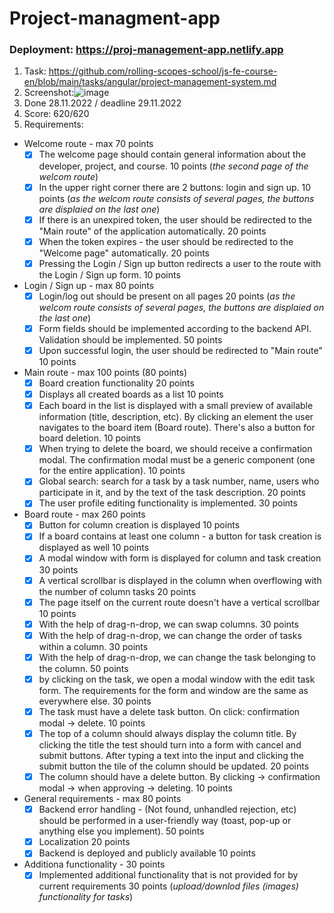 # Project-managment-app

### Deployment: https://proj-management-app.netlify.app

1. Task: https://github.com/rolling-scopes-school/js-fe-course-en/blob/main/tasks/angular/project-management-system.md
2. Screenshot:![image](https://user-images.githubusercontent.com/94629690/204133774-905f76da-4a6c-4d32-9a4b-c17c50973ae0.png)
3. Done 28.11.2022 / deadline 29.11.2022
4. Score: 620/620
5. Requirements:
- Welcome route - max 70 points
   - [x] The welcome page should contain general information about the developer, project, and course. 10 points (_the second page of the welcom route_)
   - [x] In the upper right corner there are 2 buttons: login and sign up. 10 points (_as the welcom route consists of several pages, the buttons are displaied on the last one_)
   - [x] If there is an unexpired token, the user should be redirected to the "Main route" of the application automatically. 20 points
   - [x] When the token expires - the user should be redirected to the "Welcome page" automatically. 20 points
   - [x] Pressing the Login / Sign up button redirects a user to the route with the Login / Sign up form. 10 points
- Login / Sign up - max 80 points
   - [x] Login/log out should be present on all pages 20 points (_as the welcom route consists of several pages, the buttons are displaied on the last one_)
   - [x] Form fields should be implemented according to the backend API. Validation should be implemented. 50 points
   - [x]  Upon successful login, the user should be redirected to "Main route" 10 points
- Main route - max 100 points (80 points)
   - [x] Board creation functionality 20 points
   - [x] Displays all created boards as a list 10 points
   - [x] Each board in the list is displayed with a small preview of available information (title, description, etc). By clicking an element the user navigates to the board item (Board route). There's also a button for board deletion. 10 points
   - [x] When trying to delete the board, we should receive a confirmation modal. The confirmation modal must be a generic component (one for the entire application). 10 points
   - [x] Global search: search for a task by a task number, name, users who participate in it, and by the text of the task description. 20 points
   - [x] The user profile editing functionality is implemented. 30 points
- Board route - max 260 points
   - [x] Button for column creation is displayed 10 points
   - [x] If a board contains at least one column - a button for task creation is displayed as well 10 points
   - [x] A modal window with form is displayed for column and task creation 30 points
   - [x] A vertical scrollbar is displayed in the column when overflowing with the number of column tasks 20 points
   - [x] The page itself on the current route doesn't have a vertical scrollbar 10 points
   - [x] With the help of drag-n-drop, we can swap columns. 30 points
   - [x] With the help of drag-n-drop, we can change the order of tasks within a column. 30 points
   - [x] With the help of drag-n-drop, we can change the task belonging to the column. 50 points
   - [x] by clicking on the task, we open a modal window with the edit task form. The requirements for the form and window are the same as everywhere else. 30 points
   - [x] The task must have a delete task button. On click: confirmation modal -> delete. 10 points
   - [x] The top of a column should always display the column title. By clicking the title the test should turn into a form with cancel and submit buttons. After typing a text into the input and clicking the submit button the tile of the column should be updated. 20 points
   - [x] The column should have a delete button. By clicking -> confirmation modal -> when approving -> deleting. 10 points
- General requirements - max 80 points
   - [x] Backend error handling - (Not found, unhandled rejection, etc) should be performed in a user-friendly way (toast, pop-up or anything else you implement). 50 points
   - [x] Localization 20 points
   - [x] Backend is deployed and publicly available 10 points
- Additiona functionality - 30 points
   - [x] Implemented additional functionality that is not provided for by current requirements 30 points (_upload/downlod files (images) functionality for tasks_)
